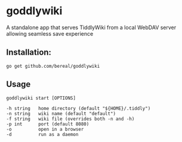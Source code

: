 # goddlywiki
A standalone app that serves TiddlyWiki from a local WebDAV server allowing seamless save experience

## Installation:

    go get github.com/bereal/goddlywiki

## Usage

    goddlywiki start [OPTIONS]

    -h string   home directory (default "${HOME}/.tiddly")
    -n string   wiki name (default "default")
    -f string   wiki file (overrides both -n and -h)
    -p int      port (default 8080)
    -o          open in a browser
    -d          run as a daemon
